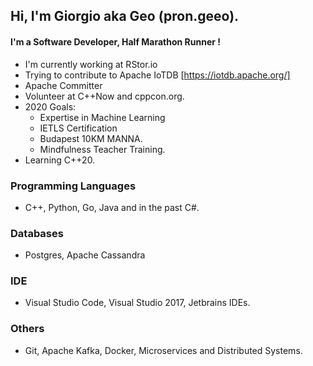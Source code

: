 ## Hi, I'm Giorgio aka Geo (pron.geeo).
#### I'm a Software Developer, Half Marathon Runner !
- I'm currently working at RStor.io
- Trying to contribute to Apache IoTDB [https://iotdb.apache.org/]
- Apache Committer
- Volunteer at C++Now and cppcon.org.
- 2020 Goals:
    - Expertise in Machine Learning
    - IETLS Certification
    - Budapest 10KM MANNA.
    - Mindfulness Teacher Training.
- Learning C++20.


### Programming Languages
- C++, Python, Go, Java and in the past C#.
### Databases
- Postgres, Apache Cassandra
### IDE
- Visual Studio Code, Visual Studio 2017, Jetbrains IDEs.
### Others
- Git, Apache Kafka, Docker, Microservices and Distributed Systems.
